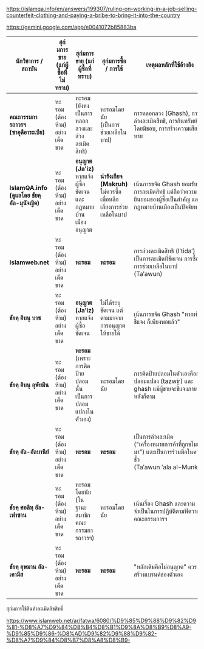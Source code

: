 https://islamqa.info/en/answers/199307/ruling-on-working-in-a-job-selling-counterfeit-clothing-and-paying-a-bribe-to-bring-it-into-the-country

https://gemini.google.com/app/e0041072b85883ba

| **นักวิชาการ / สถาบัน**                       | **ฮุก่มการขาย (แก่ผู้ซื้อที่ไม่ทราบ)** | **ฮุก่มการขาย (แก่ผู้ซื้อที่ทราบ)**                             | **ฮุก่มการซื้อ / การใช้**                                           | **เหตุผลหลักที่ใช้อ้างอิง**                                                                                         |
| --------------------------------------------- | -------------------------------------- | --------------------------------------------------------------- | ------------------------------------------------------------------- | ------------------------------------------------------------------------------------------------------------------- |
| **คณะกรรมการถาวรฯ (ซาอุดีอาระเบีย)**          | หะรอม (ต้องห้าม) อย่างเด็ดขาด          | หะรอม (ยังคงเป็นการหลอกลวงและล่วงละเมิดสิทธิ)                   | หะรอมโดยนัย (เป็นการช่วยเหลือในบาป)                                 | การหลอกลวง (Ghash), การล่วงละเมิดสิทธิ, การกินทรัพย์โดยมิชอบ, การสร้างความเสียหาย                                   |
| **IslamQA.info (ดูแลโดย ชัยคฺ อัล-มุนัจญิด)** | หะรอม (ต้องห้าม) อย่างเด็ดขาด          | **อนุญาต (Ja′iz)** หากแจ้งผู้ซื้อชัดเจนและกฎหมายบ้านเมืองอนุญาต | **น่ารังเกียจ (Makruh)** ไม่ควรซื้อเพื่อหลีกเลี่ยงการช่วยเหลือในบาป | เน้นการขจัด Ghash ยอมรับว่ามีการละเมิดสิทธิ แต่ถือว่าความยินยอมของผู้ซื้อเป็นสำคัญ และกฎหมายบ้านเมืองเป็นปัจจัยหลัก |
| **Islamweb.net**                              | หะรอม (ต้องห้าม) อย่างเด็ดขาด          | **หะรอม**                                                       | **หะรอม**                                                           | การล่วงละเมิดสิทธิ (I′tida′) เป็นการละเมิดที่ชัดเจน การซื้อคือการช่วยเหลือในบาป (Ta′awun)                           |
| **ชัยคฺ อิบนุ บาซ**                           | หะรอม (ต้องห้าม) อย่างเด็ดขาด          | **อนุญาต (Ja′iz)** หากแจ้งผู้ซื้อชัดเจน                         | ไม่ได้ระบุชัดเจน แต่ตามมาจากการอนุญาตให้ขายได้                      | เน้นการขจัด Ghash "หากท่านชี้แจง ก็เพียงพอแล้ว"                                                                     |
| **ชัยคฺ อิบนุ อุษัยมีน**                      | หะรอม (ต้องห้าม) อย่างเด็ดขาด          | **หะรอม** (เพราะการติดป้ายปลอมนั้นเป็นการปลอมแปลงในตัวเอง)      | หะรอมโดยนัย                                                         | การติดป้ายปลอมในตัวเองคือการปลอมแปลง (tazwir) และ ghash แม้ผู้ขายจะชี้แจงภายหลังก็ตาม                               |
| **ชัยคฺ อัล-อัลบานีย์**                       | หะรอม (ต้องห้าม) อย่างเด็ดขาด          | **หะรอม**                                                       | **หะรอม**                                                           | เป็นการล่วงละเมิด ("เครื่องหมายการค้าที่ถูกขโมยมา") และเป็นการร่วมมือในความชั่ว (Ta′awun ′ala al−Munkar)            |
| **ชัยคฺ ศอลิหฺ อัล-เฟาซาน**                   | หะรอม (ต้องห้าม) อย่างเด็ดขาด          | หะรอมโดยนัย (ในฐานะสมาชิกคณะกรรมการถาวรฯ)                       | หะรอมโดยนัย                                                         | เน้นเรื่อง Ghash และความจำเป็นในการปฏิบัติตามฟัตวาของคณะกรรมการฯ                                                    |
| **ชัยคฺ อุษมาน อัล-เคามีส**                   | หะรอม (ต้องห้าม) อย่างเด็ดขาด          | **หะรอม**                                                       | **หะรอม**                                                           | "หลักเดิมคือไม่อนุญาต" ควรสร้างแบรนด์ของตัวเอง                                                                      |

ฮุก่มการใช้สินค้าละเมิดลิขสิทธิ์

https://www.islamweb.net/ar/fatwa/6080/%D9%85%D9%88%D9%82%D9%81-%D8%A7%D9%84%D8%B4%D8%B1%D9%8A%D8%B9%D8%A9-%D9%85%D9%86-%D8%AD%D9%82%D9%88%D9%82-%D8%A7%D9%84%D8%B7%D8%A8%D8%B9-
